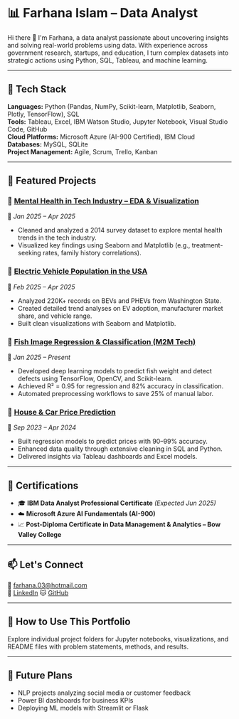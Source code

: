 # 📊 Farhana Islam – Data Analyst 

Hi there 👋 I'm Farhana, a data analyst passionate about uncovering insights and solving real-world problems using data. With experience across government research, startups, and education, I turn complex datasets into strategic actions using Python, SQL, Tableau, and machine learning.

---

## 🔧 Tech Stack
**Languages:** Python (Pandas, NumPy, Scikit-learn, Matplotlib, Seaborn, Plotly, TensorFlow), SQL  
**Tools:** Tableau, Excel, IBM Watson Studio, Jupyter Notebook, Visual Studio Code, GitHub  
**Cloud Platforms:** Microsoft Azure (AI-900 Certified), IBM Cloud  
**Databases:** MySQL, SQLite  
**Project Management:** Agile, Scrum, Trello, Kanban

---

## 📁 Featured Projects

### 🔹 [Mental Health in Tech Industry – EDA & Visualization](https://github.com/yourusername/mental-health-in-tech)
📅 *Jan 2025 – Apr 2025*  
- Cleaned and analyzed a 2014 survey dataset to explore mental health trends in the tech industry.  
- Visualized key findings using Seaborn and Matplotlib (e.g., treatment-seeking rates, family history correlations).

### 🔹 [Electric Vehicle Population in the USA](https://github.com/yourusername/ev-data-analysis)
📅 *Feb 2025 – Apr 2025*  
- Analyzed 220K+ records on BEVs and PHEVs from Washington State.  
- Created detailed trend analyses on EV adoption, manufacturer market share, and vehicle range.  
- Built clean visualizations with Seaborn and Matplotlib.

### 🔹 [Fish Image Regression & Classification (M2M Tech)](https://github.com/yourusername/fish-weight-estimation)
📅 *Jan 2025 – Present*  
- Developed deep learning models to predict fish weight and detect defects using TensorFlow, OpenCV, and Scikit-learn.  
- Achieved R² = 0.95 for regression and 82% accuracy in classification.  
- Automated preprocessing workflows to save 25% of manual labor.

### 🔹 [House & Car Price Prediction](https://github.com/yourusername/price-prediction-project)
📅 *Sep 2023 – Apr 2024*  
- Built regression models to predict prices with 90–99% accuracy.  
- Enhanced data quality through extensive cleaning in SQL and Python.  
- Delivered insights via Tableau dashboards and Excel models.

---

## 📜 Certifications
- 🎓 **IBM Data Analyst Professional Certificate** *(Expected Jun 2025)*  
- ☁️ **Microsoft Azure AI Fundamentals (AI-900)**  
- 📈 **Post-Diploma Certificate in Data Management & Analytics – Bow Valley College**

---

## 📫 Let's Connect
📧 farhana.03@hotmail.com  
🔗 [LinkedIn](https://www.linkedin.com/in/farhana-islam-261938262/) 
🐱 [GitHub](https://github.com/Farhanaislam1)

---

## 📌 How to Use This Portfolio
Explore individual project folders for Jupyter notebooks, visualizations, and README files with problem statements, methods, and results.

---

## 🔄 Future Plans
- NLP projects analyzing social media or customer feedback  
- Power BI dashboards for business KPIs  
- Deploying ML models with Streamlit or Flask


<!---
Farhanaislam1/Farhanaislam1 is a ✨ special ✨ repository because its `README.md` (this file) appears on your GitHub profile.
You can click the Preview link to take a look at your changes.
--->
